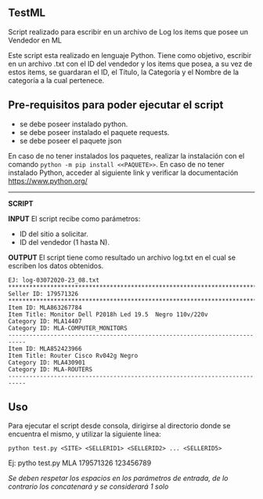 ## TestML
Script realizado para escribir en un archivo de Log los items que posee un Vendedor en ML



Este script esta realizado en lenguaje Python. Tiene como objetivo, escribir en un archivo .txt con el ID del vendedor y 
los items que posea, a su vez de estos items, se guardaran el ID, el Título, la Categoría y el Nombre de la categoría a la cual pertenece.

**Pre-requisitos para poder ejecutar el script**
---
- se debe poseer instalado python.
- se debe poseer instalado el paquete requests.
- se debe poseer el paquete json

En caso de no tener instalados los paquetes, realizar la instalación con el comando `python -m pip install <<PAQUETE>>`.
En caso de no tener instalado Python, acceder al siguiente link y verificar la documentación https://www.python.org/

---
**SCRIPT**

**INPUT**
El script recibe como parámetros: 
  - ID del sitio a solicitar.
  - ID del vendedor (1 hasta N).
  
**OUTPUT**
El script tiene como resultado un archivo log<currenDateTime>.txt en el cual se escriben los datos obtenidos.
```
EJ: log-03072020-23_08.txt
*******************************************************************************
Seller ID: 179571326
*******************************************************************************
Item ID: MLA863267784
Item Title: Monitor Dell P2018h Led 19.5  Negro 110v/220v
Category ID: MLA14407
Category ID: MLA-COMPUTER_MONITORS
---------------------------------------------------------------------------
Item ID: MLA852423966
Item Title: Router Cisco Rv042g Negro
Category ID: MLA430901
Category ID: MLA-ROUTERS
---------------------------------------------------------------------------
```
**Uso**
---
Para ejecutar el script desde consola, dirigirse al directorio donde se encuentra el mismo, y utilizar la siguiente línea:

`python test.py <SITE> <SELLERID1> <SELLERID2> ... <SELLERID5>`

Ej: pytho test.py MLA 179571326 123456789

*Se deben respetar los espacios en los parámetros de entrada, de lo contrario los concatenará y se considerará 1 solo*

